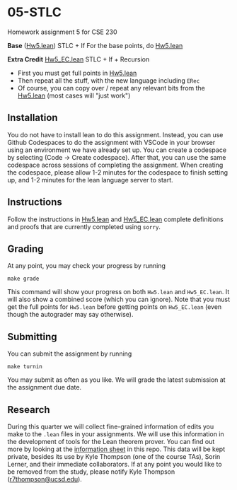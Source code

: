# 05-STLC
Homework assignment 5 for CSE 230

**Base** ([Hw5.lean](Hw5.lean))
STLC + If
For the base points, do [Hw5.lean](Hw5.lean)

**Extra Credit** [Hw5_EC.lean](Hw5_EC.lean) 
STLC + If + Recursion
* First you must get full points in [Hw5.lean](Hw5.lean)
* Then repeat all the stuff, with the new language including `ERec`
* Of course, you can copy over / repeat any relevant bits from the [Hw5.lean](Hw5.lean) (most cases will "just work")

## Installation 
You do not have to install lean to do this assignment. Instead, you can use Github Codespaces to do the assignment with VSCode in your browser using an environment we have already set up. You can create a codespace by selecting (Code -> Create codespace). After that, you can use the same codespace across sessions of completing the assignment. When creating the codespace, please allow 1-2 minutes for the codespace to finish setting up, and 1-2 minutes for the lean language server to start.  


## Instructions
Follow the instructions in [Hw5.lean](Hw5.lean) and [Hw5_EC.lean](Hw5_EC.lean) complete definitions and proofs that are currently completed using `sorry`. 


## Grading
At any point, you may check your progress by running 
```
make grade
```
This command will show your progress on both `Hw5.lean` and `Hw5_EC.lean`. It will also show a combined score (which you can ignore). Note that you must get the full points for `Hw5.lean` before getting points on `Hw5_EC.lean` (even though the autograder may say otherwise). 

## Submitting
You can submit the assignment by running
```
make turnin
```
You may submit as often as you like. We will grade the latest submission at the assignment due date. 


## Research
During this quarter we will collect fine-grained information of edits you make to the `.lean` files in your assignments. We will use this information in the development of tools for the Lean theorem prover. You can find out more by looking at the [information sheet](InformationSheet.pdf) in this repo. This data will be kept private, besides its use by Kyle Thompson (one of the course TAs), Sorin Lerner, and their immediate collaborators. If at any point you would like to be removed from the study, please notify Kyle Thompson (r7thompson@ucsd.edu). 
